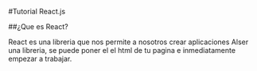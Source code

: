 #Tutorial React.js

##¿Que es React?

React es una libreria que nos permite a nosotros crear aplicaciones
Alser una libreria, se puede poner el el html de tu pagina e inmediatamente  empezar a trabajar.
